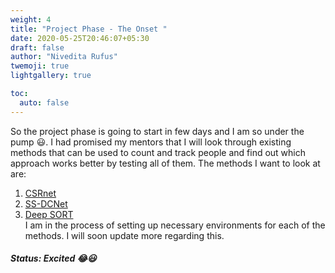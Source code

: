 ```yaml
---
weight: 4
title: "Project Phase - The Onset "
date: 2020-05-25T20:46:07+05:30
draft: false
author: "Nivedita Rufus"
twemoji: true
lightgallery: true

toc:
  auto: false
---
```


So the project phase is going to start in few days and I am so under the pump :smiley:. I had promised my mentors that I will look through existing methods that can be used to count and track people and find out which approach works better by testing all of them. The methods I want to look at are:
1. [CSRnet](https://arxiv.org/pdf/1802.10062.pdf)
2. [SS-DCNet](https://arxiv.org/pdf/2001.01886.pdf)
3. [Deep SORT](https://arxiv.org/pdf/1703.07402.pdf)  
I am in the process of setting up necessary environments for each of the methods. I will soon update more regarding this.

##### Status: Excited :joy::smiley: